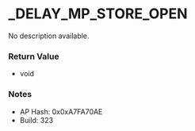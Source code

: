 # _DELAY_MP_STORE_OPEN

No description available.

### Return Value
* void

### Notes
* AP Hash: 0x0xA7FA70AE
* Build: 323

